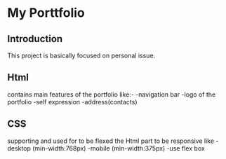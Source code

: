 # My Porttfolio

## Introduction

This project is basically focused on personal issue.

## Html

contains main features of the portfolio like:-
-navigation bar
-logo of the portfolio
-self expression
-address(contacts)

## CSS

supporting and used for to be flexed the Html part to be responsive like
-desktop (min-width:768px)
-mobile (min-width:375px)
-use flex box
